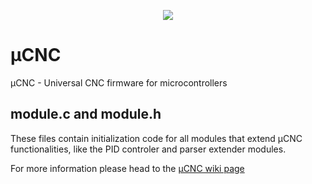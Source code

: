 <p align="center">
<img src="https://github.com/Paciente8159/uCNC/blob/master/docs/logo.png?raw=true">
</p>


# µCNC
µCNC - Universal CNC firmware for microcontrollers

## module.c and module.h
These files contain initialization code for all modules that extend µCNC functionalities, like the PID controler and parser extender modules.

For more information please head to the [µCNC wiki page](https://github.com/Paciente8159/uCNC/wiki)
